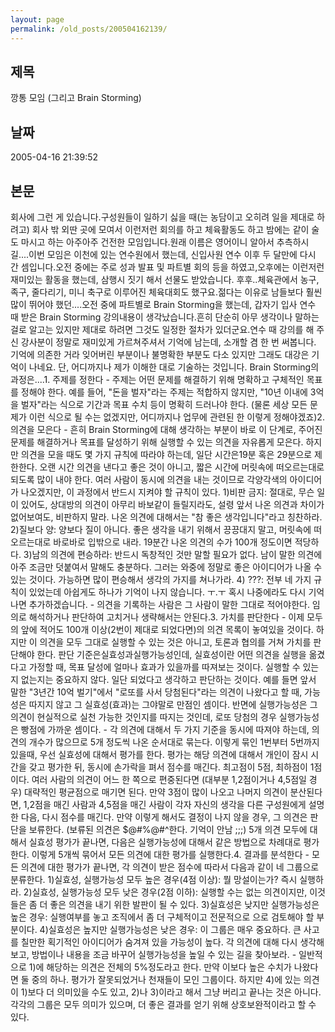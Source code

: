 ```yaml
---
layout: page
permalink: /old_posts/200504162139/
---
```


## 제목
깡통 모임 (그리고 Brain Storming)

## 날짜
2005-04-16 21:39:52

## 본문
회사에 그런 게 있습니다.구성원들이 일하기 싫을 때(는 농담이고 오히려 일을 제대로 하려고) 회사 밖 외딴 곳에 모여서 이런저런 회의를 하고 체육활동도 하고 밤에는 같이 술도 마시고 하는 아주아주 건전한 모임입니다.원래 이름은 영어이니 알아서 추측하시길....이번 모임은 이천에 있는 연수원에서 했는데, 신입사원 연수 이후 두 달만에 다시 간 셈입니다.오전 중에는 주로 성과 발표 및 파트별 회의 등을 하였고,오후에는 이런저런 재미있는 활동을 했는데, 삼행시 짓기 해서 선물도 받았습니다. 후후..체육관에서 농구, 족구, 줄다리기, 미니 축구로 이루어진 체육대회도 했구요.젊다는 이유로 남들보다 훨씬 많이 뛰어야 했던....오전 중에 파트별로 Brain Storming을 했는데, 갑자기 입사 연수 때 받은 Brain Storming 강의내용이 생각났습니다.흔히 단순히 아무 생각이나 말하는 걸로 알고는 있지만 제대로 하려면 그것도 일정한 절차가 있더군요.연수 때 강의를 해 주신 강사분이 정말로 재미있게 가르쳐주셔서 기억에 남는데, 소개할 겸 한 번 써봅니다. 기억에 의존한 거라 잊어버린 부분이나 불명확한 부분도 다소 있지만 그래도 대강은 기억이 나네요. 단, 어디까지나 제가 이해한 대로 기술하는 것입니다. Brain Storming의 과정은....1. 주제를 정한다 - 주제는 어떤 문제를 해결하기 위해 명확하고 구체적인 목표를 정해야 한다. 예를 들어, "돈을 벌자"라는 주제는 적합하지 않지만, "10년 이내에 3억을 벌자"라는 식으로 기간과 목표 수치 등이 명확히 드러나야 한다. (물론 세상 모든 문제가 이런 식으로 될 수는 없겠지만, 어디까지나 업무에 관련된 한 이렇게 정해야겠죠)2. 의견을 모은다 - 흔히 Brain Storming에 대해 생각하는 부분이 바로 이 단계로, 주어진 문제를 해결하거나 목표를 달성하기 위해 실행할 수 있는 의견을 자유롭게 모은다. 하지만 의견을 모을 때도 몇 가지 규칙에 따라야 하는데, 일단 시간은19분 혹은 29분으로 제한한다. 오랜 시간 의견을 낸다고 좋은 것이 아니고, 짧은 시간에 머릿속에 떠오르는대로 되도록 많이 내야 한다. 여러 사람이 동시에 의견을 내는 것이므로 각양각색의 아이디어가 나오겠지만, 이 과정에서 반드시 지켜야 할 규칙이 있다. 1)비판 금지: 절대로, 무슨 일이 있어도, 상대방의 의견이 아무리 바보같이 들릴지라도, 설령 앞서 나온 의견과 차이가 없어보여도, 비판하지 말라. 나온 의견에 대해서는 "참 좋은 생각입니다"라고 칭찬하라. 2)질보다 양: 양보다 질이 아니다. 좋은 생각을 내기 위해서 끙끙대지 말고, 머릿속에 떠오르는대로 바로바로 입밖으로 내라. 19분간 나온 의견의 수가 100개 정도이면 적당하다. 3)남의 의견에 편승하라: 반드시 독창적인 것만 말할 필요가 없다. 남이 말한 의견에 아주 조금만 덧붙여서 말해도 충분하다. 그러는 와중에 정말로 좋은 아이디어가 나올 수 있는 것이다. 가능하면 많이 편승해서 생각의 가지를 쳐나가라. 4) ???: 전부 네 가지 규칙이 있었는데 아쉽게도 하나가 기억이 나지 않습니다. ㅜ.ㅜ 혹시 나중에라도 다시 기억나면 추가하겠습니다. - 의견을 기록하는 사람은 그 사람이 말한 그대로 적어야한다. 임의로 해석하거나 판단하여 고치거나 생략해서는 안된다.3. 가치를 판단한다 - 이제 모두의 앞에 적어도 100개 이상(2번이 제대로 되었다면)의 의견 목록이 놓여있을 것이다. 하지만 이 의견을 모두 그대로 실행할 수 있는 것은 아니고, 토론과 협의를 거쳐 가치를 판단해야 한다. 판단 기준은실효성과실행가능성인데, 실효성이란 어떤 의견을 실행을 옮겼다고 가정할 때, 목표 달성에 얼마나 효과가 있을까를 따져보는 것이다. 실행할 수 있는지 없는지는 중요하지 않다. 일단 되었다고 생각하고 판단하는 것이다. 예를 들면 앞서 말한 "3년간 10억 벌기"에서 "로또를 사서 당첨된다"라는 의견이 나왔다고 할 때, 가능성은 따지지 않고 그 실효성(효과)는 그야말로 만점인 셈이다. 반면에 실행가능성은 그 의견이 현실적으로 실천 가능한 것인지를 따지는 것인데, 로또 당첨의 경우 실행가능성은 빵점에 가까운 셈이다. - 각 의견에 대해서 두 가지 기준을 동시에 따져야 하는데, 의견의 개수가 많으므로 5개 정도씩 나온 순서대로 묶는다. 이렇게 묶인 1번부터 5번까지 있을때, 우선 실효성에 대해서 평가를 한다. 평가는 해당 의견에 대해서 개인이 잠시 시간을 갖고 평가한 뒤, 동시에 손가락을 펴서 점수를 매긴다. 최고점이 5점, 최하점이 1점이다. 여러 사람의 의견이 어느 한 쪽으로 편중된다면 (대부분 1,2점이거나 4,5점일 경우) 대략적인 평균점으로 매기면 된다. 만약 3점이 많이 나오고 나머지 의견이 분산된다면, 1,2점을 매긴 사람과 4,5점을 매긴 사람이 각자 자신의 생각을 다른 구성원에게 설명한 다음, 다시 점수를 매긴다. 만약 이렇게 해서도 결정이 나지 않을 경우, 그 의견은 판단을 보류한다. (보류된 의견은 $@#%@#^한다. 기억이 안남 ;;;) 5개 의견 모두에 대해서 실효성 평가가 끝나면, 다음은 실행가능성에 대해서 같은 방법으로 차례대로 평가한다. 이렇게 5개씩 묶어서 모든 의견에 대한 평가를 실행한다.4. 결과를 분석한다 - 모든 의견에 대한 평가가 끝나면, 각 의견이 받은 점수에 따라서 다음과 같이 네 그룹으로 분류한다. 1)실효성, 실행가능성 모두 높은 경우(4점 이상): 뭘 망설이는가? 즉시 실행하라. 2)실효성, 실행가능성 모두 낮은 경우(2점 이하): 실행할 수는 없는 의견이지만, 이것들은 좀 더 좋은 의견을 내기 위한 발판이 될 수 있다. 3)실효성은 낮지만 실행가능성은 높은 경우: 실행여부를 놓고 조직에서 좀 더 구체적이고 전문적으로 으로 검토해야 할 부분이다. 4)실효성은 높지만 실행가능성은 낮은 경우: 이 그룹은 매우 중요하다. 큰 사고를 칠만한 획기적인 아이디어가 숨겨져 있을 가능성이 높다. 각 의견에 대해 다시 생각해보고, 방법이나 내용을 조금 바꾸어 실행가능성을 높일 수 있는 길을 찾아보라. - 일반적으로 1)에 해당하는 의견은 전체의 5%정도라고 한다. 만약 이보다 높은 수치가 나왔다면 둘 중의 하나. 평가가 잘못되었거나 천재들이 모인 그룹이다. 하지만 4)에 있는 의견이 1)보다 더 의미있을 수도 있고, 2)나 3)이라고 해서 그냥 버리고 끝나는 것은 아니다. 각각의 그룹은 모두 의미가 있으며, 더 좋은 결과를 얻기 위해 상호보완적이라고 할 수 있다.